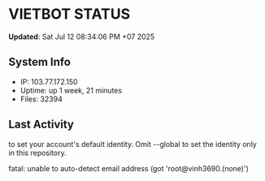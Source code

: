 # VIETBOT STATUS
**Updated**: Sat Jul 12 08:34:06 PM +07 2025

## System Info
- IP: 103.77.172.150
- Uptime: up 1 week, 21 minutes
- Files: 32394

## Last Activity

to set your account's default identity.
Omit --global to set the identity only in this repository.

fatal: unable to auto-detect email address (got 'root@vinh3690.(none)')
